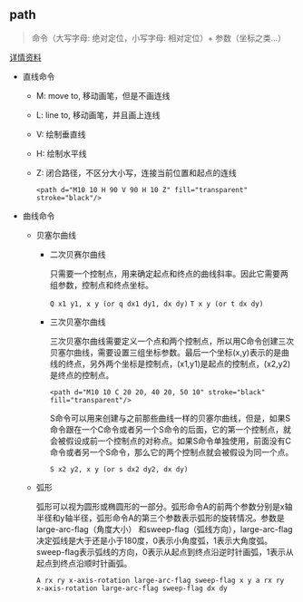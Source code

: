 ## path

  > 命令（大写字母: 绝对定位，小写字母: 相对定位）+ 参数（坐标之类...）

  [详情资料](https://developer.mozilla.org/zh-CN/docs/Web/SVG/Tutorial/Paths)

- 直线命令

  * M: move to, 移动画笔，但是不画连线

  * L: line to, 移动画笔，并且画上连线

  * V: 绘制垂直线

  * H: 绘制水平线

  * Z: 闭合路径，不区分大小写，连接当前位置和起点的连线

    `<path d="M10 10 H 90 V 90 H 10 Z" fill="transparent" stroke="black"/>`

- 曲线命令

  * 贝塞尔曲线

    + 二次贝赛尔曲线

      只需要一个控制点，用来确定起点和终点的曲线斜率。因此它需要两组参数，控制点和终点坐标。

      `Q x1 y1, x y (or q dx1 dy1, dx dy)`
      `T x y (or t dx dy)`

    + 三次贝塞尔曲线

      三次贝塞尔曲线需要定义一个点和两个控制点，所以用C命令创建三次贝塞尔曲线，需要设置三组坐标参数。最后一个坐标(x,y)表示的是曲线的终点，另外两个坐标是控制点，(x1,y1)是起点的控制点，(x2,y2)是终点的控制点。

      `<path d="M10 10 C 20 20, 40 20, 50 10" stroke="black" fill="transparent"/>`

      S命令可以用来创建与之前那些曲线一样的贝塞尔曲线，但是，如果S命令跟在一个C命令或者另一个S命令的后面，它的第一个控制点，就会被假设成前一个控制点的对称点。如果S命令单独使用，前面没有C命令或者另一个S命令，那么它的两个控制点就会被假设为同一个点。

      `S x2 y2, x y (or s dx2 dy2, dx dy)`

  * 弧形

    弧形可以视为圆形或椭圆形的一部分。弧形命令A的前两个参数分别是x轴半径和y轴半径，弧形命令A的第三个参数表示弧形的旋转情况。参数是large-arc-flag（角度大小） 和sweep-flag（弧线方向），large-arc-flag决定弧线是大于还是小于180度，0表示小角度弧，1表示大角度弧。sweep-flag表示弧线的方向，0表示从起点到终点沿逆时针画弧，1表示从起点到终点沿顺时针画弧。

    `A rx ry x-axis-rotation large-arc-flag sweep-flag x y
    a rx ry x-axis-rotation large-arc-flag sweep-flag dx dy`
